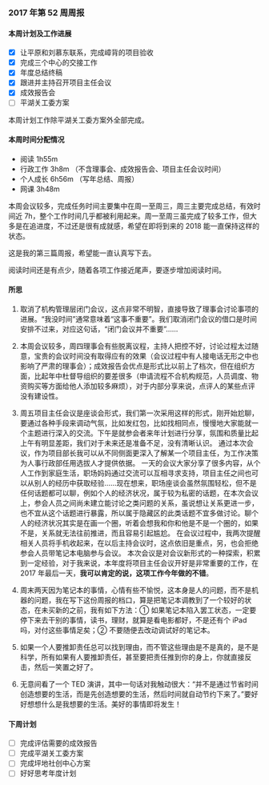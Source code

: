 ### 2017 年第 52 周周报
#### 本周计划及工作进展
- [x] 让平原和刘慕东联系，完成嶂背的项目验收
- [x] 完成三个中心的交接工作
- [x] 年度总结终稿
- [x] 跟进并主持召开项目主任会议
- [x] 成效报告会
- [ ] 平湖关工委方案

本周计划工作除平湖关工委方案外全部完成。

#### 本周时间分配情况
- 阅读 1h55m
- 行政工作 3h8m （不含理事会、成效报告会、项目主任会议时间）
- 个人成长 6h56m （写年总结、周报）
- 网课 3h48m

本周会议较多，完成任务时间主要集中在周一至周三，周三主要完成总结，有效时间近 7h，整个工作时间几乎都被利用起来。周一至周三虽完成了较多工作，但大多是在追进度，不过还是很有成就感，希望在即将到来的 2018 能一直保持这样的状态。

这是我的第三篇周报，希望能一直认真写下去。

阅读时间还是有点少，随着各项工作接近尾声，要逐步增加阅读时间。

#### 所思
1. 取消了机构管理层闭门会议，这点非常不明智，直接导致了理事会讨论事项的进展。“我没时间”通常意味着“这事不重要”。我们取消闭门会议的借口是时间安排不过来，对应这句话，“闭门会议并不重要”……

2. 本周会议较多，周四理事会有些脱离议程，主持人把控不好，讨论过程太过随意，宝贵的会议时间没有取得应有的效果（会议过程中有人接电话无形之中也影响了严肃的理事会）；成效报告会优点是形式比以前上了档次，但在组织方面，比起年中杜督导组织的要差很多（申请流程不合机构规范，人员调度、物资购买等方面给他人添加较多麻烦），对于内部分享来说，点评人的某些点评没有建设性。

3. 周五项目主任会议是座谈会形式，我们第一次采用这样的形式，刚开始尬聊，要通过各种手段来调动气氛，比如发红包，比如找相同点，慢慢地大家能就一个主题进行深入的交流。下午是就参会者来年计划进行分享，氛围和质量比起上午有明显差距，我们对于未来还是准备不足，没有清晰认识。
通过本次会议，作为项目部长我可以从不同侧面更深入了解某一个项目主任，为工作决策为人事行政部任用选拔人才提供依据。
一天的会议大家分享了很多内容，从个人工作到家庭生活，职场妈妈通过交流可以互相寻求支持，项目主任之间也可以从别人的经历中获取经验……现在想来，职场座谈会虽然氛围轻松，但不是任何话题都可以聊，例如个人的经济状况，属于较为私密的话题，在本次会议上，参会人员之间尚未建立能讨论之类问题的关系，虽说想让关系更进一步，也不宜从这个话题进行暴露，所以属于隐藏区的此类话题不宜多做讨论。聊个人的经济状况其实是在画一个圈，听着会想我和你和他是不是一个圈的，如果不是，关系就无法往前推进，而且容易引起尴尬。
在会议过程中，我两次提醒相关人员将手机收起来，在以后主持会议时，这点依旧是重点，另，也会拒绝参会人员带笔记本电脑参与会议。
本次会议是对会议新形式的一种探索，积累到一定经验，对于我来说，本年度将项目主任会议开好是非常重要的工作，在 2017 年最后一天，**我可以肯定的说，这项工作今年做的不错**。

3. 周末两天因为笔记本的事情，心情有些不愉悦，这本身是人的问题，而不是机器的问题，我在写下这份周报的档口，算是把笔记本调教到了一个较好的状态，在未买新的之前，我有如下方法：① 如果笔记本陷入罢工状态，一定要停下来去干别的事情，读书，理财，就算是看电影都好，不是还有个 iPad 吗，对付这些事情足矣；② 不要随便去改动调试好的笔记本。

4. 如果一个人要推卸责任总可以找到理由，而不管这些理由是不是真的，是不是科学，所有如果有人要推卸责任，甚至要把责任推到你的身上，你就直接反击，然后一笑置之好了。

5. 无意间看了一个 TED 演讲，其中一句话对我触动很大：“并不是通过节省时间创造想要的生活，而是先创造想要的生活，然后时间就自动节约下来了。”要好好想想什么是我想要的生活。美好的事情即将发生！ 

#### 下周计划
- [ ] 完成评估需要的成效报告
- [ ] 完成平湖关工委方案
- [ ] 完成坪地社创中心方案
- [ ] 好好思考年度计划
